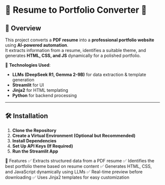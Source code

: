 # 📄 Resume to Portfolio Converter 🚀  

## 🌟 Overview  
This project converts a **PDF resume** into a **professional portfolio website** using **AI-powered automation**.  
It extracts information from a resume, identifies a suitable theme, and generates **HTML, CSS, and JS** dynamically for a polished portfolio.  

🔹 **Technologies Used**:  
- **LLMs (DeepSeek R1, Gemma 2-9B)** for data extraction & template generation  
- **Streamlit** for UI  
- **Jinja2** for HTML templating  
- **Python** for backend processing  

---

## 🛠️ Installation  

1. **Clone the Repository**
2. **Create a Virtual Environment (Optional but Recommended)**
3. **Install Dependencies**
4. **Set Up API Keys (If Required)**
5. **Run the Streamlit App**

📌 Features
✅ Extracts structured data from a PDF resume
✅ Identifies the best portfolio theme based on resume content
✅ Generates HTML, CSS, and JavaScript dynamically using LLMs
✅ Real-time preview before downloading
✅ Uses Jinja2 templates for easy customization
